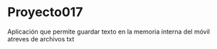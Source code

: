 # Proyecto017
Aplicación que permite guardar texto en la memoria interna del móvil atreves de archivos txt
